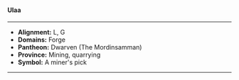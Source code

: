 #### Ulaa
___

- **Alignment:** L, G
- **Domains:** Forge
- **Pantheon:** Dwarven (The Mordinsamman)
- **Province:** Mining, quarrying
- **Symbol:** A miner's pick
___
